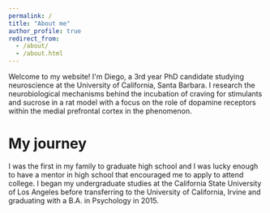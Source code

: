 ```yaml
---
permalink: /
title: "About me"
author_profile: true
redirect_from: 
  - /about/
  - /about.html
---
```


Welcome to my website! I'm Diego, a 3rd year PhD candidate studying neuroscience at the University of California, Santa Barbara. I research the neurobiological mechanisms behind the incubation of craving for stimulants and sucrose in a rat model with a focus on the role of dopamine receptors within the medial prefrontal cortex in the phenomenon. 

My journey
======
I was the first in my family to graduate high school and I was lucky enough to have a mentor in high school that encouraged me to apply to attend college. I began my undergraduate studies at the California State University of Los Angeles before transferring to the University of California, Irvine and graduating with a B.A. in Psychology in 2015.
